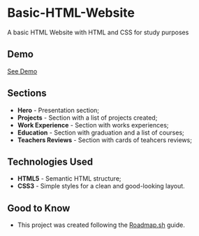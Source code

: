 # Basic-HTML-Website

A basic HTML Website with HTML and CSS for study purposes

## Demo

[See Demo]()

## Sections

- **Hero** - Presentation section;
- **Projects** - Section with a list of projects created;
- **Work Experience** - Section with works experiences;
- **Education** - Section with graduation and a list of courses;
- **Teachers Reviews** - Section with cards of teahcers reviews;

## Technologies Used

- **HTML5** - Semantic HTML structure;
- **CSS3** - Simple styles for a clean and good-looking layout.

## Good to Know

- This project was created following the [Roadmap.sh](https://roadmap.sh/projects/basic-html-website) guide.

